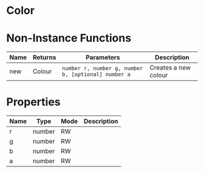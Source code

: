 # Color

# Non-Instance Functions

| Name | Returns | Parameters | Description |
| ---- | ------- | ---------- | ----------- |
| new | Colour | `number r, number g, number b, [optional] number a` | Creates a new colour |

# Properties
| Name | Type | Mode | Description |
| ---- | ---- | ---- | ---- |
| r | number | RW | |
| g | number | RW | |
| b | number | RW | |
| a | number | RW | |
